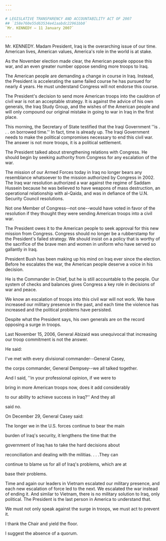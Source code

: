 ```yaml
---
---

# LEGISLATIVE TRANSPARENCY AND ACCOUNTABILITY ACT OF 2007
## `158e760e55d63534e41aabdc22961bb0`
`Mr. KENNEDY — 11 January 2007`

---
```



Mr. KENNEDY. Madam President, Iraq is the overarching issue of our 
time. American lives, American values, America's role in the world is 
at stake.

As the November election made clear, the American people oppose this 
war, and an even greater number oppose sending more troops to Iraq.

The American people are demanding a change in course in Iraq. 
Instead, the President is accelerating the same failed course he has 
pursued for nearly 4 years. He must understand Congress will not 
endorse this course.

The President's decision to send more American troops into the 
cauldron of civil war is not an acceptable strategy. It is against the 
advice of his own generals, the Iraq Study Group, and the wishes of the 
American people and will only compound our original mistake in going to 
war in Iraq in the first place.

This morning, the Secretary of State testified that the Iraqi 
Government ''is . . . on borrowed time.'' In fact, time is already up. 
The Iraqi Government needs to make the political compromises necessary 
to end this civil war. The answer is not more troops, it is a political 
settlement.

The President talked about strengthening relations with Congress. He 
should begin by seeking authority from Congress for any escalation of 
the war.

The mission of our Armed Forces today in Iraq no longer bears any 
resemblance whatsoever to the mission authorized by Congress in 2002. 
The Iraq war resolution authorized a war against the regime of Saddam 
Hussein because he was believed to have weapons of mass destruction, an 
operational relationship with al-Qaida, and was in defiance of the U.N. 
Security Council resolutions.

Not one Member of Congress--not one--would have voted in favor of the 
resolution if they thought they were sending American troops into a 
civil war.

The President owes it to the American people to seek approval for 
this new mission from Congress. Congress should no longer be a 
rubberstamp for the President's failed strategy. We should insist on a 
policy that is worthy of the sacrifice of the brave men and women in 
uniform who have served so gallantly in Iraq.

President Bush has been making up his mind on Iraq ever since the 
election. Before he escalates the war, the American people deserve a 
voice in his decision.

He is the Commander in Chief, but he is still accountable to the 
people. Our system of checks and balances gives Congress a key role in 
decisions of war and peace.

We know an escalation of troops into this civil war will not work. We 
have increased our military presence in the past, and each time the 
violence has increased and the political problems have persisted.

Despite what the President says, his own generals are on the record 
opposing a surge in troops.

Last November 15, 2006, General Abizaid was unequivocal that 
increasing our troop commitment is not the answer.

He said:




 I've met with every divisional commander--General Casey, 


 the corps commander, General Dempsey--we all talked together. 


 And I said, ''in your professional opinion, if we were to 


 bring in more American troops now, does it add considerably 


 to our ability to achieve success in Iraq?'' And they all 


 said no.


On December 29, General Casey said:




 The longer we in the U.S. forces continue to bear the main 


 burden of Iraq's security, it lengthens the time that the 


 government of Iraq has to take the hard decisions about 


 reconciliation and dealing with the militias. . . .They can 


 continue to blame us for all of Iraq's problems, which are at 


 base their problems.


Time and again our leaders in Vietnam escalated our military 
presence, and each new escalation of force led to the next. We 
escalated the war instead of ending it. And similar to Vietnam, there 
is no military solution to Iraq, only political. The President is the 
last person in America to understand that.

We must not only speak against the surge in troops, we must act to 
prevent it.

I thank the Chair and yield the floor.

I suggest the absence of a quorum.